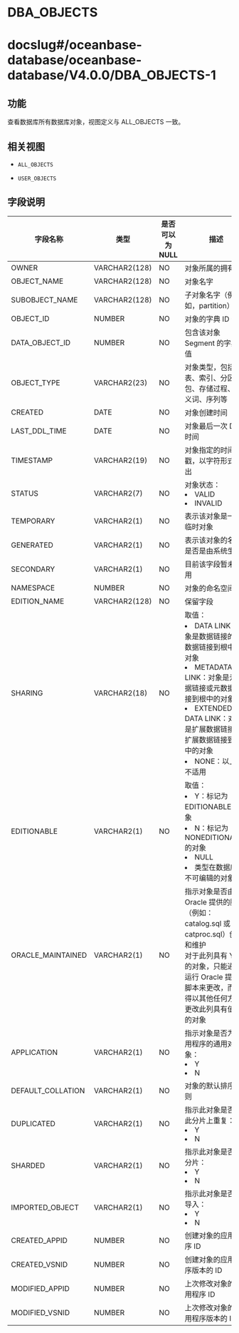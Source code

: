 DBA_OBJECTS
================================

# docslug#/oceanbase-database/oceanbase-database/V4.0.0/DBA_OBJECTS-1

功能
-----------

查看数据库所有数据库对象，视图定义与 ALL_OBJECTS 一致。

相关视图
-------------

* `ALL_OBJECTS`

* `USER_OBJECTS`

字段说明
-------------

|       字段名称        |      类型       | 是否可以为 NULL |                                                               描述                                                                |
|-------------------|---------------|------------|---------------------------------------------------------------------------------------------------------------------------------|
| OWNER             | VARCHAR2(128) | NO         | 对象所属的拥有者                                                                                                                        |
| OBJECT_NAME       | VARCHAR2(128) | NO         | 对象名字                                                                                                                            |
| SUBOBJECT_NAME    | VARCHAR2(128) | NO         | 子对象名字（例如，partition）                                                                                                             |
| OBJECT_ID         | NUMBER        | NO         | 对象的字典 ID 值                                                                                                                      |
| DATA_OBJECT_ID    | NUMBER        | NO         | 包含该对象 Segment 的字典 ID值                                                                                                           |
| OBJECT_TYPE       | VARCHAR2(23)  | NO         | 对象类型，包括表、索引、分区、包、存储过程、同义词、序列等                                                                                                   |
| CREATED           | DATE          | NO         | 对象创建时间                                                                                                                          |
| LAST_DDL_TIME     | DATE          | NO         | 对象最后一次 DDL 时间                                                                                                                   |
| TIMESTAMP         | VARCHAR2(19)  | NO         | 对象指定的时间戳，以字符形式输出                                                                                                                |
| STATUS            | VARCHAR2(7)   | NO         | 对象状态： <li>VALID<li> INVALID    |
| TEMPORARY         | VARCHAR2(1)   | NO         | 表示该对象是一个临时对象                                                                                                                    |
| GENERATED         | VARCHAR2(1)   | NO         | 表示该对象的名字是否是由系统生成                                                                                                                |
| SECONDARY         | VARCHAR2(1)   | NO         | 目前该字段暂未使用                                                                                                                       |
| NAMESPACE         | NUMBER        | NO         | 对象的命名空间                                                                                                                         |
| EDITION_NAME      | VARCHAR2(128) | NO         | 保留字段                                                                                                                            |
| SHARING           | VARCHAR2(18)  | NO         | 取值：<li>DATA LINK：对象是数据链接的或数据链接到根中的对象<li>METADATA LINK：对象是元数据链接或元数据链接到根中的对象<li>EXTENDED DATA LINK：对象是扩展数据链接或扩展数据链接到根中的对象<li>NONE：以上都不适用                              |
| EDITIONABLE       | VARCHAR2(1)   | NO         | 取值：<li>Y：标记为 EDITIONABLE 的对象<li>N：标记为 NONEDITIONABLE 的对象<li>NULL<li>类型在数据库中不可编辑的对象                              |
| ORACLE_MAINTAINED | VARCHAR2(1)   | NO         | 指示对象是否由 Oracle 提供的脚本（例如： catalog.sql 或 catproc.sql）创建和维护<br>对于此列具有 Y 值的对象，只能通过运行 Oracle 提供的脚本来更改，而不得以其他任何方式更改此列具有值 Y 的对象                              |
| APPLICATION       | VARCHAR2(1)   | NO         | 指示对象是否为应用程序的通用对象：<li>Y<li>N                              |
| DEFAULT_COLLATION | VARCHAR2(1)   | NO         | 对象的默认排序规则                              |
| DUPLICATED        | VARCHAR2(1)   | NO         | 指示此对象是否在此分片上重复：<li>Y<li>N          |
| SHARDED           | VARCHAR2(1)   | NO         | 指示此对象是否已分片：<li>Y<li>N                              |
| IMPORTED_OBJECT   | VARCHAR2(1)   | NO         | 指示此对象是否已导入：<li>Y<li>N                                |
| CREATED_APPID     | NUMBER    | NO         | 创建对象的应用程序 ID        |
| CREATED_VSNID     | NUMBER    | NO         | 创建对象的应用程序版本的 ID            |
| MODIFIED_APPID    | NUMBER    | NO         | 上次修改对象的应用程序 ID       |
| MODIFIED_VSNID    | NUMBER   | NO         | 上次修改对象的应用程序版本的 ID        |
